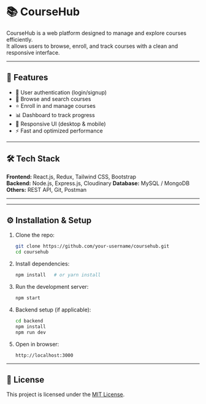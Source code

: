 # 📚 CourseHub

CourseHub is a web platform designed to manage and explore courses efficiently.  
It allows users to browse, enroll, and track courses with a clean and responsive interface.

---

## 🚀 Features
- 🔐 User authentication (login/signup)  
- 📖 Browse and search courses  
- ⭐ Enroll in and manage courses  
- 📊 Dashboard to track progress  
- 🎨 Responsive UI (desktop & mobile)  
- ⚡ Fast and optimized performance  

---

## 🛠️ Tech Stack
**Frontend:** React.js, Redux, Tailwind CSS, Bootstrap  
**Backend:** Node.js, Express.js, Cloudinary 
**Database:** MySQL / MongoDB  
**Others:** REST API, Git, Postman  

---

<!-- ## 📸 Screenshots

Add your project screenshots here:  

### Home Page
![Home](./screenshots/home.png)

### Course Details
![Course Details](./screenshots/course-details.png)

### Dashboard
![Dashboard](./screenshots/dashboard.png)

*(Make sure you put images inside a `screenshots` folder in your repo for them to render correctly.)* -->

---

## ⚙️ Installation & Setup

1. Clone the repo:
   ```bash
   git clone https://github.com/your-username/coursehub.git
   cd coursehub
   ```

2. Install dependencies:
   ```bash
   npm install   # or yarn install
   ```

3. Run the development server:
   ```bash
   npm start
   ```

4. Backend setup (if applicable):
   ```bash
   cd backend
   npm install
   npm run dev
   ```

5. Open in browser:
   ```
   http://localhost:3000
   ```

---

## 📄 License
This project is licensed under the [MIT License](LICENSE).

